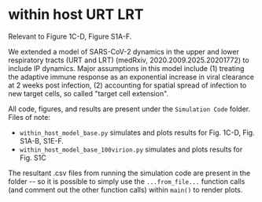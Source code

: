 # within host URT LRT

Relevant to Figure 1C-D, Figure S1A-F.

We extended a model of SARS-CoV-2 dynamics in the upper and lower respiratory tracts (URT and LRT) (medRxiv, 2020.2009.2025.20201772) to include IP dynamics. Major assumptions in this model include (1) treating the adaptive immune response as an exponential increase in viral clearance at 2 weeks post infection, (2) accounting for spatial spread of infection to new target cells, so called "target cell extension".

All code, figures, and results are present under the `Simulation Code` folder. Files of note:
- `within_host_model_base.py` simulates and plots results for Fig. 1C-D, Fig. S1A-B, S1E-F.
- `within_host_model_base_100virion.py` simulates and plots results for Fig. S1C

The resultant .csv files from running the simulation code are present in the folder -- so it is possible to simply use the `...from_file...` function calls (and comment out the other function calls) within `main()` to render plots.
